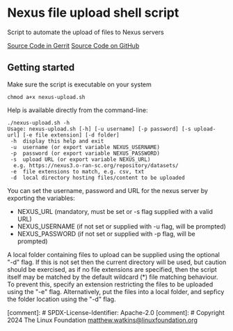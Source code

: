 # Nexus file upload shell script

Script to automate the upload of files to Nexus servers

[Source Code in Gerrit](https://gerrit.linuxfoundation.org/infra/admin/repos/releng/nexus-upload,general)
[Source Code on GitHub](https://github.com/lfit/releng-nexus-upload)

## Getting started

Make sure the script is executable on your system

```console
chmod a+x nexus-upload.sh
```

Help is available directly from the command-line:

```console
./nexus-upload.sh -h
Usage: nexus-upload.sh [-h] [-u username] [-p password] [-s upload-url] [-e file extension] [-d folder]
 -h  display this help and exit
 -u  username (or export variable NEXUS_USERNAME)
 -p  password (or export variable NEXUS_PASSWORD)
 -s  upload URL (or export variable NEXUS_URL)
  e.g. https://nexus3.o-ran-sc.org/repository/datasets/
 -e  file extensions to match, e.g. csv, txt
 -d  local directory hosting files/content to be uploaded
```

You can set the username, password and URL for the nexus server by exporting the variables:

- NEXUS_URL (mandatory, must be set or -s flag supplied with a valid URL)
- NEXUS_USERNAME (if not set or supplied with -u flag, will be prompted)
- NEXUS_PASSWORD (if not set or supplied with -p flag, will be prompted)

A local folder containing files to upload can be supplied using the optional "-d" flag. If this is not set
then the current directory will be used, but caution should be exercised, as if no file extensions are
specified, then the script itself may be matched by the default wildcard (\*) file matching behaviour. To
prevent this, specify an extension restricting the files to be uploaded using the "-e" flag. Alternatively,
put the files into a local folder, and sepficy the folder location using the "-d" flag.

[comment]: # SPDX-License-Identifier: Apache-2.0
[comment]: # Copyright 2024 The Linux Foundation <matthew.watkins@linuxfoundation.org>
